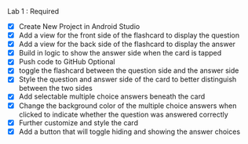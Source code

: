 Lab 1 :
Required
-[x] Create New Project in Android Studio
-[x] Add a view for the front side of the flashcard to display the question
-[x] Add a view for the back side of the flashcard to display the answer
-[x] Build in logic to show the answer side when the card is tapped
-[x] Push code to GitHub
Optional
-[x] toggle the flashcard between the question side and the answer side
-[x] Style the question and answer side of the card to better distinguish between the two sides
-[x] Add selectable multiple choice answers beneath the card
-[x] Change the background color of the multiple choice answers when clicked to indicate whether the question was answered correctly
-[x] Further customize and style the card
-[x] Add a button that will toggle hiding and showing the answer choices
